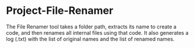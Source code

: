 # Project-File-Renamer
The File Renamer tool takes a folder path, extracts its name to create a code, and then renames all internal files using that code. It also generates a log (.txt) with the list of original names and the list of renamed names.
